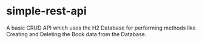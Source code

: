 # simple-rest-api
A basic CRUD API which uses the H2 Database for performing methods like Creating and Deleting the Book data from the Database.
